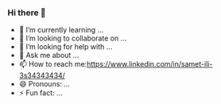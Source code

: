 ### Hi there 👋




- 🌱 I’m currently learning ...
- 👯 I’m looking to collaborate on ...
- 🤔 I’m looking for help with ...
- 💬 Ask me about ...
- 📫 How to reach me:https://www.linkedin.com/in/samet-ili-3s34343434/
- 😄 Pronouns: ...
- ⚡ Fun fact: ...

